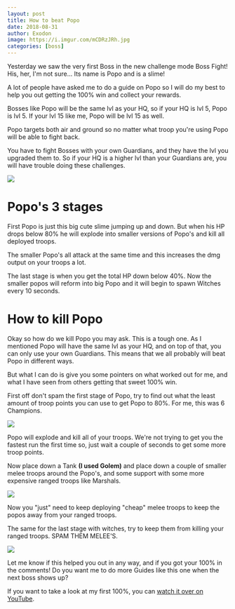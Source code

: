 ```yaml
---
layout: post
title: How to beat Popo
date: 2018-08-31
author: Exodon
image: https://i.imgur.com/mCDRzJRh.jpg
categories: [boss]
---
```


Yesterday we saw the very first Boss in the new challenge mode Boss Fight! His, her, I'm not sure... Its name is Popo and is a slime!

A lot of people have asked me to do a guide on Popo so I will do my best to help you out getting the 100% win and collect your rewards.

Bosses like Popo will be the same lvl as your HQ, so if your HQ is lvl 5, Popo is lvl 5. If your lvl 15 like me, Popo will be lvl 15 as well.

Popo targets both air and ground so no matter what troop you're using Popo will be able to fight back.

You have to fight Bosses with your own Guardians, and they have the lvl you upgraded them to. So if your HQ is a higher lvl than your Guardians are, you will have trouble doing these challenges.

![](https://i.imgur.com/EgC4TQml.png)

# Popo's 3 stages

First Popo is just this big cute slime jumping up and down. But when his HP drops below 80% he will explode into smaller versions of Popo's and kill all deployed troops.

The smaller Popo's all attack at the same time and this increases the dmg output on your troops a lot.

The last stage is when you get the total HP down below 40%. Now the smaller popos will reform into big Popo and it will begin to spawn Witches every 10 seconds.

# How to kill Popo

Okay so how do we kill Popo you may ask. This is a tough one. As I mentioned Popo will have the same lvl as your HQ, and on top of that, you can only use your own Guardians. This means that we all probably will beat Popo in different ways.

But what I can do is give you some pointers on what worked out for me, and what I have seen from others getting that sweet 100% win.

First off don't spam the first stage of Popo, try to find out what the least amount of troop points you can use to get Popo to 80%. For me, this was 6 Champions.

![](https://i.imgur.com/azaL3Qul.png)

Popo will explode and kill all of your troops. We're not trying to get you the fastest run the first time so, just wait a couple of seconds to get some more troop points.

Now place down a Tank **(I used Golem)** and place down a couple of smaller melee troops around the Popo's, and some support with some more expensive ranged troops like Marshals.

![](https://i.imgur.com/WQJmrE7l.png)

Now you "just" need to keep deploying "cheap" melee troops to keep the popos away from your ranged troops.

The same for the last stage with witches, try to keep them from killing your ranged troops. SPAM THEM MELEE'S.

![](https://i.imgur.com/SpskHusl.png)

Let me know if this helped you out in any way, and if you got your 100% in the comments! Do you want me to do more Guides like this one when the next boss shows up?

If you want to take a look at my first 100%, you can [watch it over on YouTube](https://www.youtube.com/watch?v=iWttJ7rdaOA).
